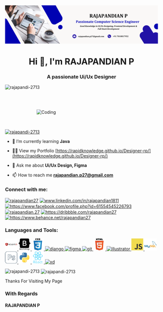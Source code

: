 ![logo](https://github.com/Rajapandi-2713/Rajapandi-2713/blob/main/Git%20Banner.png)

<h1 align="center">Hi 👋, I'm RAJAPANDIAN P</h1>
<h3 align="center">A passionate Ui/Ux Designer</h3>

<p align="left"> <img src="https://komarev.com/ghpvc/?username=rajapandi-2713&label=Profile%20views&color=0e75b6&style=flat" alt="rajapandi-2713" /> </p>

<br><br><br>
  <img align="right" alt="Coding" width="400" src="https://cdn.dribbble.com/users/1162077/screenshots/3848914/programmer.gif">
  <br><br><br>

<p align="left"> <a href="https://github.com/ryo-ma/github-profile-trophy"><img src="https://github-profile-trophy.vercel.app/?username=rajapandi-2713" alt="rajapandi-2713" /></a> </p>

- 🌱 I’m currently learning **Java**

- 👨‍💻 View my Portfolio [https://rapidknowledge.github.io/Designer-rp/](https://rapidknowledge.github.io/Designer-rp/)

- 💬 Ask me about **Ui/Ux Design, Figma**

- 📫 How to reach me **rajapandian.p27@gmail.com**

<h3 align="left">Connect with me:</h3>
<p align="left">
<a href="https://twitter.com/rajapandian27" target="blank"><img align="center" src="https://raw.githubusercontent.com/rahuldkjain/github-profile-readme-generator/master/src/images/icons/Social/twitter.svg" alt="rajapandian27" height="30" width="40" /></a>
<a href="https://linkedin.com/in/www.linkedin.com/in/rajapandian1811" target="blank"><img align="center" src="https://raw.githubusercontent.com/rahuldkjain/github-profile-readme-generator/master/src/images/icons/Social/linked-in-alt.svg" alt="www.linkedin.com/in/rajapandian1811" height="30" width="40" /></a>
<a href="https://fb.com/https://www.facebook.com/profile.php?id=61554545226793" target="blank"><img align="center" src="https://raw.githubusercontent.com/rahuldkjain/github-profile-readme-generator/master/src/images/icons/Social/facebook.svg" alt="https://www.facebook.com/profile.php?id=61554545226793" height="30" width="40" /></a>
<a href="https://instagram.com/rajapandian.27" target="blank"><img align="center" src="https://raw.githubusercontent.com/rahuldkjain/github-profile-readme-generator/master/src/images/icons/Social/instagram.svg" alt="rajapandian.27" height="30" width="40" /></a>
<a href="https://dribbble.com/https://dribbble.com/rajapandian27" target="blank"><img align="center" src="https://raw.githubusercontent.com/rahuldkjain/github-profile-readme-generator/master/src/images/icons/Social/dribbble.svg" alt="https://dribbble.com/rajapandian27" height="30" width="40" /></a>
<a href="https://www.behance.net/https://www.behance.net/rajapandian27" target="blank"><img align="center" src="https://raw.githubusercontent.com/rahuldkjain/github-profile-readme-generator/master/src/images/icons/Social/behance.svg" alt="https://www.behance.net/rajapandian27" height="30" width="40" /></a>
</p>

<h3 align="left">Languages and Tools:</h3>
<p align="left"> <a href="https://angular.io" target="_blank" rel="noreferrer"> <img src="https://raw.githubusercontent.com/devicons/devicon/master/icons/angularjs/angularjs-original-wordmark.svg" alt="angularjs" width="40" height="40"/> </a> <a href="https://getbootstrap.com" target="_blank" rel="noreferrer"> <img src="https://raw.githubusercontent.com/devicons/devicon/master/icons/bootstrap/bootstrap-plain-wordmark.svg" alt="bootstrap" width="40" height="40"/> </a> <a href="https://www.w3schools.com/css/" target="_blank" rel="noreferrer"> <img src="https://raw.githubusercontent.com/devicons/devicon/master/icons/css3/css3-original-wordmark.svg" alt="css3" width="40" height="40"/> </a> <a href="https://www.djangoproject.com/" target="_blank" rel="noreferrer"> <img src="https://cdn.worldvectorlogo.com/logos/django.svg" alt="django" width="40" height="40"/> </a> <a href="https://www.figma.com/" target="_blank" rel="noreferrer"> <img src="https://www.vectorlogo.zone/logos/figma/figma-icon.svg" alt="figma" width="40" height="40"/> </a> <a href="https://git-scm.com/" target="_blank" rel="noreferrer"> <img src="https://www.vectorlogo.zone/logos/git-scm/git-scm-icon.svg" alt="git" width="40" height="40"/> </a> <a href="https://www.w3.org/html/" target="_blank" rel="noreferrer"> <img src="https://raw.githubusercontent.com/devicons/devicon/master/icons/html5/html5-original-wordmark.svg" alt="html5" width="40" height="40"/> </a> <a href="https://www.adobe.com/in/products/illustrator.html" target="_blank" rel="noreferrer"> <img src="https://www.vectorlogo.zone/logos/adobe_illustrator/adobe_illustrator-icon.svg" alt="illustrator" width="40" height="40"/> </a> <a href="https://developer.mozilla.org/en-US/docs/Web/JavaScript" target="_blank" rel="noreferrer"> <img src="https://raw.githubusercontent.com/devicons/devicon/master/icons/javascript/javascript-original.svg" alt="javascript" width="40" height="40"/> </a> <a href="https://www.mysql.com/" target="_blank" rel="noreferrer"> <img src="https://raw.githubusercontent.com/devicons/devicon/master/icons/mysql/mysql-original-wordmark.svg" alt="mysql" width="40" height="40"/> </a> <a href="https://www.photoshop.com/en" target="_blank" rel="noreferrer"> <img src="https://raw.githubusercontent.com/devicons/devicon/master/icons/photoshop/photoshop-line.svg" alt="photoshop" width="40" height="40"/> </a> <a href="https://www.python.org" target="_blank" rel="noreferrer"> <img src="https://raw.githubusercontent.com/devicons/devicon/master/icons/python/python-original.svg" alt="python" width="40" height="40"/> </a> <a href="https://reactjs.org/" target="_blank" rel="noreferrer"> <img src="https://raw.githubusercontent.com/devicons/devicon/master/icons/react/react-original-wordmark.svg" alt="react" width="40" height="40"/> </a> <a href="https://www.adobe.com/products/xd.html" target="_blank" rel="noreferrer"> <img src="https://cdn.worldvectorlogo.com/logos/adobe-xd.svg" alt="xd" width="40" height="40"/> </a> </p>

<p><img align="left" src="https://github-readme-stats.vercel.app/api/top-langs?username=rajapandi-2713&show_icons=true&locale=en&layout=compact" alt="rajapandi-2713" /></p>

<p>&nbsp;<img align="center" src="https://github-readme-stats.vercel.app/api?username=rajapandi-2713&show_icons=true&locale=en" alt="rajapandi-2713" /></p>

<p>Thanks For Visiting My Page</p>
<h3>With Regards</h3>
<h4>RAJAPANDIAN P</h4>
